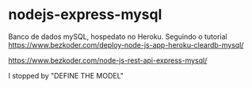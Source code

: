 # nodejs-express-mysql
Banco de dados mySQL, hospedato no Heroku. Seguindo o tutorial https://www.bezkoder.com/deploy-node-js-app-heroku-cleardb-mysql/

https://www.bezkoder.com/node-js-rest-api-express-mysql/

I stopped by "DEFINE THE MODEL"